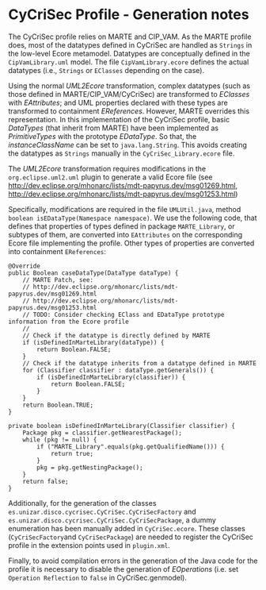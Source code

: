 # CyCriSec Profile - Generation notes 

The CyCriSec profile relies on MARTE and CIP_VAM.
As the MARTE profile does, most of the datatypes defined in CyCriSec are handled as `Strings` in the low-level Ecore metamodel.
Datatypes are conceptually defined in the `CipVamLibrary.uml` model.
The file `CipVamLibrary.ecore` defines the actual datatypes (i.e., `Strings` or `EClasses` depending on the case).

Using the normal *UML2Ecore* transformation, complex datatypes (such as those defined in MARTE/CIP_VAM/CyCriSec) are transformed to *EClasses* with *EAttributes*; and UML properties declared with these types are transformed to containment *EReferences*.
However, MARTE overrides this representation.
In this implementation of the CyCriSec profile, basic *DataTypes* (that inherit from MARTE) have been implemented as *PrimitiveTypes* with the prototype *EDataType*. So that, the *instanceClassName* can be set to `java.lang.String`.
This avoids creating the datatypes as `Strings` manually in the `CyCriSec_Library.ecore` file.

The *UML2Ecore* transformation requires modifications in the `org.eclipse.uml2.uml` plugin to generate a valid Ecore file (see http://dev.eclipse.org/mhonarc/lists/mdt-papyrus.dev/msg01269.html, http://dev.eclipse.org/mhonarc/lists/mdt-papyrus.dev/msg01253.html)

Specifically, modifications are required in the file `UMLUtil.java`, method `boolean isEDataType(Namespace namespace)`.
We use the following code, that defines that properties of types defined in package `MARTE_Library`, or subtypes of them, are converted into `EAttributes` on the corresponding Ecore file implementing the profile.
Other types of properties are converted into containment `EReferences`:

	@Override
	public Boolean caseDataType(DataType dataType) {
		// MARTE Patch, see:
		// http://dev.eclipse.org/mhonarc/lists/mdt-papyrus.dev/msg01269.html
		// http://dev.eclipse.org/mhonarc/lists/mdt-papyrus.dev/msg01253.html
		// TODO: Consider checking EClass and EDataType prototype information from the Ecore profile
		//
		// Check if the datatype is directly defined by MARTE
		if (isDefinedInMarteLibrary(dataType)) {
			return Boolean.FALSE;
		}
		// Check if the datatype inherits from a datatype defined in MARTE
		for (Classifier classifier : dataType.getGenerals()) {
			if (isDefinedInMarteLibrary(classifier)) {
				return Boolean.FALSE;
			}
		}
		return Boolean.TRUE;
	}

	private boolean isDefinedInMarteLibrary(Classifier classifier) {
		Package pkg = classifier.getNearestPackage();
		while (pkg != null) {
			if ("MARTE_Library".equals(pkg.getQualifiedName())) {
				return true;
			}
			pkg = pkg.getNestingPackage();
		}
		return false;
	}
    
Additionally, for the generation of the classes `es.unizar.disco.cycrisec.CyCriSec.CyCriSecFactory` and `es.unizar.disco.cycrisec.CyCriSec.CyCriSecPackage`, a dummy enumeration has been manually added in `CyCriSec.ecore`.
These classes (`CyCriSecFactory`and `CyCriSecPackage`) are needed to register the CyCriSec profile in the extension points used in `plugin.xml`.

Finally, to avoid compilation errors in the generation of the Java code for the profile it is necessary to disable the generation of *EOperations* (i.e. set `Operation Reflection` to `false` in CyCriSec.genmodel).